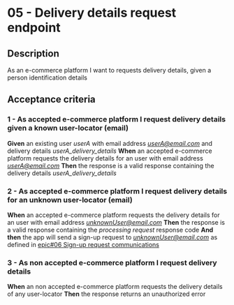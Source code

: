 # 05 - Delivery details request endpoint

## Description
As an e-commerce platform I want to requests delivery details, given a person identification details

## Acceptance criteria

### 1 - As accepted e-commerce platform I request delivery details given a known user-locator (email)

**Given** an existing user *userA* with email address *userA@email.com* and delivery details *userA_delivery_details*
**When** an accepted e-commerce platform requests the delivery details for an user with email address *userA@email.com*
**Then** the response is a valid response containing the delivery details *userA_delivery_details*

### 2 - As accepted e-commerce platform I request delivery details for an unknown user-locator (email)

**When** an accepted e-commerce platform requests the delivery details for an user with email address *unknownUser@email.com*
**Then** the response is a valid response containing the *processing request* response code
**And then** the app will send a sign-up request to *unknownUser@email.com* as defined in [epic#06 Sign-up request communications](06_Sign_up_request_communications.md)

### 3 - As non accepted e-commerce platform I request delivery details

**When** an non accepted e-commerce platform requests the delivery details of any user-locator
**Then** the response returns an unauthorized error

